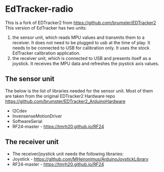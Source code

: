 # EdTracker-radio
This is a fork of EDTracker2 from https://github.com/brumster/EDTracker2
This version of EdTracker has two units: 
1) the sensor unit, which reads MPU values and transmits them to a receiver. It does not need to be plugged to usb at the time of play. It needs to be connected to USB for calibration only. It uses the stock EdTracker calibration application.
2) the receiver unit, which is connected to USB and presents itself as a joystick. It receives the MPU data and refreshes the joystick axis values.

## The sensor unit
The below is the list of libraries needed for the sensor unit. Most of them are taken from the original EDTracker2 Hardware repo https://github.com/brumster/EDTracker2_ArduinoHardware
- I2Cdev
- InvensenseMotionDriver
- SoftwareSerial
- RF24-master - https://tmrh20.github.io/RF24

## The receiver unit
- The receiver/joystick unit needs the following libraries:
- Joystick - https://github.com/MHeironimus/ArduinoJoystickLibrary
- RF24-master - https://tmrh20.github.io/RF24


